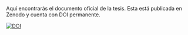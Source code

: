 Aquí encontrarás el documento oficial de la tesis. Esta está publicada en Zenodo y cuenta con DOI permanente.

[![DOI](https://zenodo.org/badge/DOI/10.5281/zenodo.16970727.svg)](https://doi.org/10.5281/zenodo.16970727)
